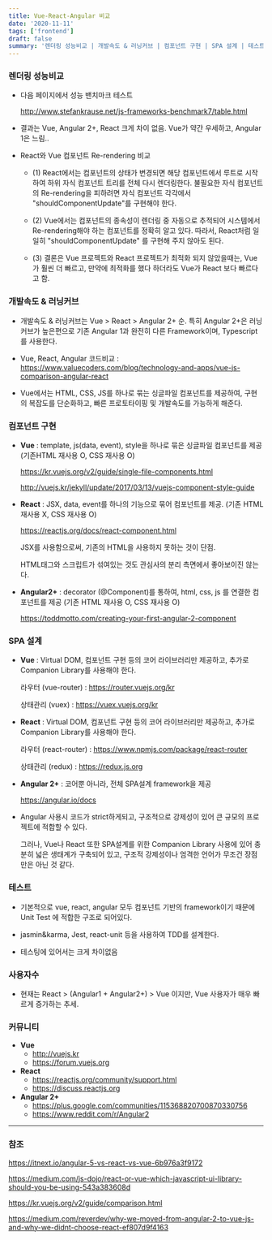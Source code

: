 ```yaml
---
title: Vue-React-Angular 비교
date: '2020-11-11'
tags: ['frontend']
draft: false
summary: '렌더링 성능비교 | 개발속도 & 러닝커브 | 컴포넌트 구현 | SPA 설계 | 테스트 | 사용자수'
---
```


### 렌더링 성능비교

- 다음 페이지에서 성능 밴치마크 테스트

  http://www.stefankrause.net/js-frameworks-benchmark7/table.html

- 결과는 Vue, Angular 2+, React 크게 차이 없음. Vue가 약간 우세하고, Angular 1은 느림..

- React와 Vue 컴포넌트 Re-rendering 비교

  - (1) React에서는 컴포넌트의 상태가 변경되면 해당 컴포넌트에서 루트로 시작하여 하위 자식 컴포넌트 트리를 전체 다시 렌더링한다. 불필요한 자식 컴포넌트의 Re-rendering을 피하려면 자식 컴포넌트 각각에서 "shouldComponentUpdate"를 구현해야 한다.

  - (2) Vue에서는 컴포넌트의 종속성이 렌더링 중 자동으로 추적되어 시스템에서 Re-rendering해야 하는 컴포넌트를 정확히 알고 있다. 따라서, React처럼 일일히 "shouldComponentUpdate" 를 구현해 주지 않아도 된다.

  - (3) 결론은 Vue 프로젝트와 React 프로젝트가 최적화 되지 않았을때는, Vue 가 훨씬 더 빠르고, 만약에 최적화를 했다 하더라도 Vue가 React 보다 빠르다고 함.

### 개발속도 & 러닝커브

- 개발속도 & 러닝커브는 Vue > React > Angular 2+ 순. 특히 Angular 2+은 러닝커브가 높은편으로 기존 Angular 1과 완전히 다른 Framework이며, Typescript를 사용한다.

- Vue, React, Angular 코드비교 : https://www.valuecoders.com/blog/technology-and-apps/vue-js-comparison-angular-react

- Vue에서는 HTML, CSS, JS를 하나로 묶는 싱글파일 컴포넌트를 제공하여, 구현의 복잡도를 단순화하고, 빠른 프로토타이핑 및 개발속도를 가능하게 해준다.

### 컴포넌트 구현

- **Vue** : template, js(data, event), style을 하나로 묶은 싱글파일 컴포넌트를 제공 (기존HTML 재사용 O, CSS 재사용 O)

  https://kr.vuejs.org/v2/guide/single-file-components.html

  http://vuejs.kr/jekyll/update/2017/03/13/vuejs-component-style-guide

- **React** : JSX, data, event를 하나의 기능으로 묶어 컴포넌트를 제공. (기존 HTML 재사용 X, CSS 재사용 O)

  https://reactjs.org/docs/react-component.html

  JSX를 사용함으로써, 기존의 HTML을 사용하지 못하는 것이 단점.

  HTML태그와 스크립트가 섞여있는 것도 관심사의 분리 측면에서 좋아보이진 않는다.

- **Angular2+** : decorator (@Component)를 통하여, html, css, js 를 연결한 컴포넌트를 제공 (기존 HTML 재사용 O, CSS 재사용 O)

  https://toddmotto.com/creating-your-first-angular-2-component

### SPA 설계

- **Vue** : Virtual DOM, 컴포넌트 구현 등의 코어 라이브러리만 제공하고, 추가로 Companion Library를 사용해야 한다.

  라우터 (vue-router) : https://router.vuejs.org/kr

  상태관리 (vuex) : https://vuex.vuejs.org/kr

- **React** : Virtual DOM, 컴포넌트 구현 등의 코어 라이브러리만 제공하고, 추가로 Companion Library를 사용해야 한다.

  라우터 (react-router) : https://www.npmjs.com/package/react-router

  상태관리 (redux) : https://redux.js.org

- **Angular 2+** : 코어뿐 아니라, 전체 SPA설계 framework을 제공

  https://angular.io/docs

- Angular 사용시 코드가 strict하게되고, 구조적으로 강제성이 있어 큰 규모의 프로젝트에 적합할 수 있다.

  그러나, Vue나 React 또한 SPA설계를 위한 Companion Library 사용에 있어 충분히 넓은 생태계가 구축되어 있고, 구조적 강제성이나 엄격한 언어가 무조건 장점만은 아닌 것 같다.

### 테스트

- 기본적으로 vue, react, angular 모두 컴포넌트 기반의 framework이기 때문에 Unit Test 에 적합한 구조로 되어있다.

- jasmin&karma, Jest, react-unit 등을 사용하여 TDD를 설계한다.

- 테스팅에 있어서는 크게 차이없음

### 사용자수

- 현재는 React > (Angular1 + Angular2+) > Vue 이지만, Vue 사용자가 매우 빠르게 증가하는 추세.

### 커뮤니티

- **Vue**
  - http://vuejs.kr
  - https://forum.vuejs.org
- **React**
  - https://reactjs.org/community/support.html
  - https://discuss.reactjs.org
- **Angular 2+**
  - https://plus.google.com/communities/115368820700870330756
  - https://www.reddit.com/r/Angular2

---

### 참조

https://itnext.io/angular-5-vs-react-vs-vue-6b976a3f9172

https://medium.com/js-dojo/react-or-vue-which-javascript-ui-library-should-you-be-using-543a383608d

https://kr.vuejs.org/v2/guide/comparison.html

https://medium.com/reverdev/why-we-moved-from-angular-2-to-vue-js-and-why-we-didnt-choose-react-ef807d9f4163
